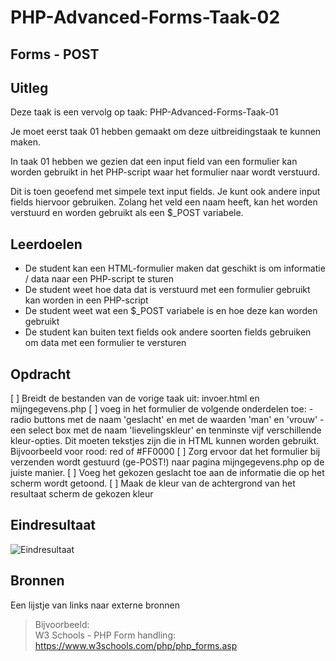 # PHP-Advanced-Forms-Taak-02


## Forms - POST


## Uitleg

Deze taak is een vervolg op taak: PHP-Advanced-Forms-Taak-01

Je moet eerst taak 01 hebben gemaakt om deze uitbreidingstaak te kunnen maken.

In taak 01 hebben we gezien dat een input field van een formulier kan worden gebruikt in het PHP-script waar het formulier naar wordt verstuurd.

Dit is toen geoefend met simpele text input fields. Je kunt ook andere input fields hiervoor gebruiken. Zolang het veld een naam heeft, kan het worden verstuurd en worden gebruikt als een $_POST variabele.

## Leerdoelen

- De student kan een HTML-formulier maken dat geschikt is om informatie / data naar een PHP-script te sturen
- De student weet hoe data dat is verstuurd met een formulier gebruikt kan worden in een PHP-script
- De student weet wat een $_POST variabele is en hoe deze kan worden gebruikt
- De student kan buiten text fields ook andere soorten fields gebruiken om data met een formulier te versturen


## Opdracht

[ ] Breidt de bestanden van de vorige taak uit: invoer.html en mijngegevens.php
[ ] voeg in het formulier de volgende onderdelen toe:
    - radio buttons met de naam 'geslacht' en met de waarden 'man' en 'vrouw'
    - een select box met de naam 'lievelingskleur' en tenminste vijf verschillende kleur-opties. Dit moeten tekstjes zijn die in HTML kunnen worden gebruikt. Bijvoorbeeld voor rood: red of #FF0000
[ ] Zorg ervoor dat het formulier bij verzenden wordt gestuurd (ge-POST!) naar pagina mijngegevens.php op de juiste manier.
[ ] Voeg het gekozen geslacht toe aan de informatie die op het scherm wordt getoond.
[ ] Maak de kleur van de achtergrond van het resultaat scherm de gekozen kleur

## Eindresultaat

![Eindresultaat](https://github.com/ROC-van-Amsterdam-College-Amstelland/PHP-ADVANCED/blob/master/3-Forms/taak02/images/reslutaat.png)

## Bronnen

Een lijstje van links naar externe bronnen
> Bijvoorbeeld:  
W3 Schools - PHP Form handling: https://www.w3schools.com/php/php_forms.asp


